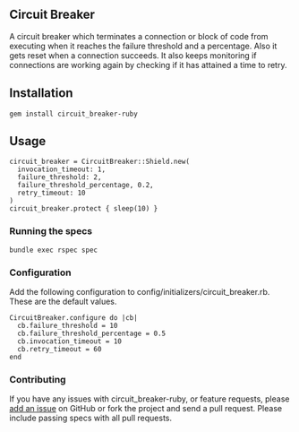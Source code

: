 ## Circuit Breaker
  A circuit breaker which terminates a connection or block of code from executing when it reaches the failure threshold and a percentage. Also it gets reset when a connection succeeds. It also keeps monitoring if connections are working again by checking if it has attained a time to retry.

## Installation

  ```
  gem install circuit_breaker-ruby
  ```

## Usage

  ```
  circuit_breaker = CircuitBreaker::Shield.new(
    invocation_timeout: 1,
    failure_threshold: 2,
    failure_threshold_percentage, 0.2,
    retry_timeout: 10
  )
  circuit_breaker.protect { sleep(10) }
  ```

### Running the specs

  ```
  bundle exec rspec spec
  ```

### Configuration

Add the following configuration to config/initializers/circuit_breaker.rb. These are the default values.

  ```
  CircuitBreaker.configure do |cb|
    cb.failure_threshold = 10
    cb.failure_threshold_percentage = 0.5
    cb.invocation_timeout = 10
    cb.retry_timeout = 60
  end
  ```

### Contributing

If you have any issues with circuit_breaker-ruby,
or feature requests,
please [add an issue](https://github.com/vasuadari/circuit_breaker-ruby/issues) on GitHub
or fork the project and send a pull request.
Please include passing specs with all pull requests.
